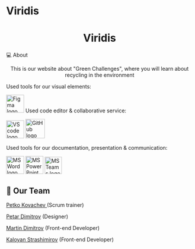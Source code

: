 # Viridis
<h1 align="center">Viridis</h1>
<p align="center">
</p>

 💻 About
<p align="center">This is our website about "Green Challenges", where you will learn about recycling in the environment </p>
 Used tools for our visual elements:
<p align="left">
  <a href="https://www.figma.com/"><img src="https://img.icons8.com/color/344/figma--v1.png" alt="Figma logo" width=48px/></a>
  Used code editor & collaborative service:
  <p align="left">
    <a href="https://code.visualstudio.com/"><img src="https://img.icons8.com/color/344/visual-studio-code-2019.png" alt="VS code logo" width=48px /></a>
    <a href="https://github.com/"><img src="https://img.icons8.com/nolan/344/github.png" alt="GitHub logo" width=52px /></a>
    </p>


Used tools for our documentation, presentation & communication:
<p align="left">
 <a href="https://www.microsoft.com/en-ww/microsoft-365/word"><img src="https://img.icons8.com/color/344/ms-word.png" alt="MS Word logo" width=48px /></a>
 <a href="https://www.microsoft.com/en-ww/microsoft-365/powerpoint"><img src="https://img.icons8.com/color/344/ms-powerpoint.png" alt="MS PowerPoint logo" width=48px /></a>
 <a href="https://www.microsoft.com/en/microsoft-teams/group-chat-software"><img src="https://img.icons8.com/color/344/microsoft-teams.png" alt = "MS Teams logo" width=46px /></a>
 </p>
 
 ## 🧒 Our Team
 
<a href = "https://github.com/PPKovachev22">Petko Kovachev </a> (Scrum trainer)

<a href = "https://github.com/PPDimitrov22">Petar Dimitrov</a> (Designer)

<a href = "https://github.com/MEDimitrov22">Martin Dimitrov</a> (Front-end Developer)

<a href = "https://github.com/KSPetrov22">Kaloyan Strashimirov</a> (Front-end Developer)
